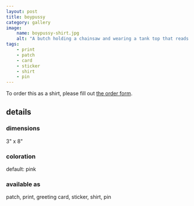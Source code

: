 ```yaml
---
layout: post
title: boypussy
category: gallery
image: 
    name: boypussy-shirt.jpg
    alt: "A butch holding a chainsaw and wearing a tank top that reads boypussy in pink Barbie font."
tags:
    - print
    - patch
    - card
    - sticker
    - shirt
    - pin
---
```


To order this as a shirt, please fill out [the order form](https://form.jotform.com/232605838354056).

## details

### dimensions

3" x 8"

### coloration

default: pink

### available as

patch, print, greeting card, sticker, shirt, pin

